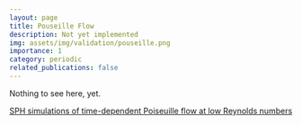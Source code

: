 ```yaml
---
layout: page
title: Pouseille Flow
description: Not yet implemented
img: assets/img/validation/pouseille.png
importance: 1
category: periodic
related_publications: false
---
```


Nothing to see here, yet.

[SPH simulations of time-dependent Poiseuille flow at low Reynolds numbers](https://www.sciencedirect.com/science/article/pii/S0021999103003437)
